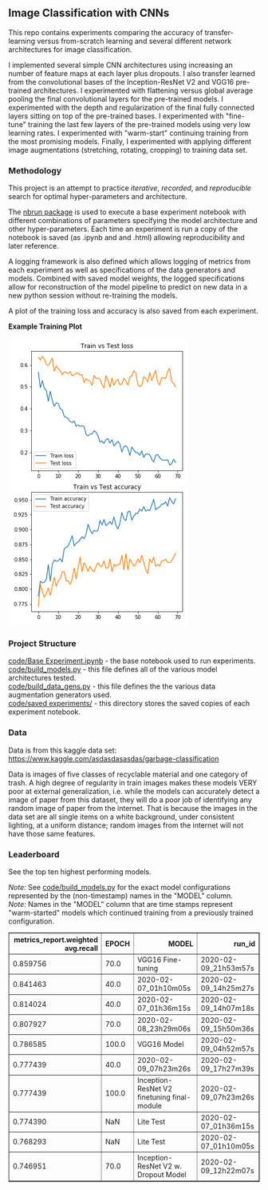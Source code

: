 
## Image Classification with CNNs

This repo contains experiments comparing the accuracy of transfer-learning versus from-scratch learning and several different network architectures for image classification. 

I implemented several simple CNN architectures using increasing an number of feature maps at each layer plus dropouts. I also transfer learned from the convolutional bases of the Inception-ResNet V2 and VGG16 pre-trained architectures. I experimented with flattening versus global average pooling the final convolutional layers for the pre-trained models. I experimented with the depth and regularization of the final fully connected layers sitting on top of the pre-trained bases. I experimented with "fine-tune" training the last few layers of the pre-trained models using very low learning rates. I experimented with "warm-start" continuing training from the most promising models. Finally, I experimented with applying different image augmentations (stretching, rotating, cropping) to training data set.

### Methodology

This project is an attempt to practice *iterative*, *recorded*, and *reproducible* search for optimal hyper-parameters and architecture.

The [nbrun package](https://github.com/tritemio/nbrun) is used to execute a base experiment notebook with different combinations of parameters specifying the model architecture and other hyper-parameters. Each time an experiment is run a copy of the notebook is saved (as .ipynb and and .html) allowing reproducibility and later reference.

A logging framework is also defined which allows logging of metrics from each experiment as well as specifications of the data generators and models. Combined with saved model weights, the logged specifications allow for reconstruction of the model pipeline to predict on new data in a new python session without re-training the models.

A plot of the training loss and accuracy is also saved from each experiment.

**Example Training Plot** 

![](<figs/Train Test accuracy 2020-02-09_21h53m57s.png>)


### Project Structure

[code/Base Experiment.ipynb](<code/Base Experiment.ipynb>) -  the base notebook used to run experiments.  
[code/build_models.py](code/build_models.py) - this file defines all of the various model architectures tested.  
[code/build_data_gens.py](code/build_data_gens.py) - this file defines the the various data augmentation generators used.  
[code/saved experiments/](<code/saved experiments/>) - this directory stores the saved copies of each experiment notebook.  

### Data
Data is from this kaggle data set: https://www.kaggle.com/asdasdasasdas/garbage-classification

Data is images of five classes of recyclable material and one category of trash. 
A high degree of regularity in train images makes these models VERY poor at external generalization, i.e. while the models can accurately detect a image of paper from this dataset, they will do a poor job of identifying any random image of paper from the internet. That is because the images in the data set are all single items on a white background, under consistent lighting, at a uniform distance; random images from the internet will not have those same features.


### Leaderboard
See the top ten highest performing models.


*Note:* See [code/build_models.py](code/build_models.py) for the exact model configurations represented by the (non-timestamp) names in the "MODEL" column.  
*Note:* Names in the  "MODEL" column that are time stamps represent "warm-started" models which continued training from a previously trained configuration.  


<!--- This is copy/pasted from "misc/Top 10 models Log.html" --->
<table border="1" class="dataframe">
  <thead>
    <tr style="text-align: right;">
      <th>metrics_report.weighted avg.recall</th>
      <th>EPOCH</th>
      <th>MODEL</th>
      <th>run_id</th>
    </tr>
  </thead>
  <tbody>
    <tr>
      <td>0.859756</td>
      <td>70.0</td>
      <td>VGG16 Fine-tuning</td>
      <td>2020-02-09_21h53m57s</td>
    </tr>
    <tr>
      <td>0.841463</td>
      <td>40.0</td>
      <td>2020-02-07_01h10m05s</td>
      <td>2020-02-09_14h25m27s</td>
    </tr>
    <tr>
      <td>0.814024</td>
      <td>40.0</td>
      <td>2020-02-07_01h36m15s</td>
      <td>2020-02-09_14h07m18s</td>
    </tr>
    <tr>
      <td>0.807927</td>
      <td>70.0</td>
      <td>2020-02-08_23h29m06s</td>
      <td>2020-02-09_15h50m36s</td>
    </tr>
    <tr>
      <td>0.786585</td>
      <td>100.0</td>
      <td>VGG16 Model</td>
      <td>2020-02-09_04h52m57s</td>
    </tr>
    <tr>
      <td>0.777439</td>
      <td>40.0</td>
      <td>2020-02-09_07h23m26s</td>
      <td>2020-02-09_17h27m39s</td>
    </tr>
    <tr>
      <td>0.777439</td>
      <td>100.0</td>
      <td>Inception-ResNet V2 finetuning final-module</td>
      <td>2020-02-09_07h23m26s</td>
    </tr>
    <tr>
      <td>0.774390</td>
      <td>NaN</td>
      <td>Lite Test</td>
      <td>2020-02-07_01h36m15s</td>
    </tr>
    <tr>
      <td>0.768293</td>
      <td>NaN</td>
      <td>Lite Test</td>
      <td>2020-02-07_01h10m05s</td>
    </tr>
    <tr>
      <td>0.746951</td>
      <td>70.0</td>
      <td>Inception-ResNet V2 w. Dropout Model</td>
      <td>2020-02-09_12h22m07s</td>
    </tr>
  </tbody>
</table>









